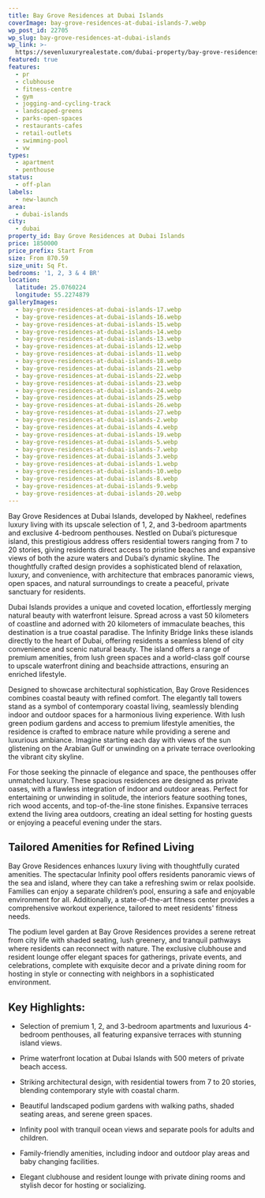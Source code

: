 ```yaml
---
title: Bay Grove Residences at Dubai Islands
coverImage: bay-grove-residences-at-dubai-islands-7.webp
wp_post_id: 22705
wp_slug: bay-grove-residences-at-dubai-islands
wp_link: >-
  https://sevenluxuryrealestate.com/dubai-property/bay-grove-residences-at-dubai-islands/
featured: true
features:
  - pr
  - clubhouse
  - fitness-centre
  - gym
  - jogging-and-cycling-track
  - landscaped-greens
  - parks-open-spaces
  - restaurants-cafes
  - retail-outlets
  - swimming-pool
  - vw
types:
  - apartment
  - penthouse
status:
  - off-plan
labels:
  - new-launch
area:
  - dubai-islands
city:
  - dubai
property_id: Bay Grove Residences at Dubai Islands
price: 1850000
price_prefix: Start From
size: From 870.59
size_unit: Sq Ft.
bedrooms: '1, 2, 3 & 4 BR'
location:
  latitude: 25.0760224
  longitude: 55.2274879
galleryImages:
  - bay-grove-residences-at-dubai-islands-17.webp
  - bay-grove-residences-at-dubai-islands-16.webp
  - bay-grove-residences-at-dubai-islands-15.webp
  - bay-grove-residences-at-dubai-islands-14.webp
  - bay-grove-residences-at-dubai-islands-13.webp
  - bay-grove-residences-at-dubai-islands-12.webp
  - bay-grove-residences-at-dubai-islands-11.webp
  - bay-grove-residences-at-dubai-islands-18.webp
  - bay-grove-residences-at-dubai-islands-21.webp
  - bay-grove-residences-at-dubai-islands-22.webp
  - bay-grove-residences-at-dubai-islands-23.webp
  - bay-grove-residences-at-dubai-islands-24.webp
  - bay-grove-residences-at-dubai-islands-25.webp
  - bay-grove-residences-at-dubai-islands-26.webp
  - bay-grove-residences-at-dubai-islands-27.webp
  - bay-grove-residences-at-dubai-islands-2.webp
  - bay-grove-residences-at-dubai-islands-4.webp
  - bay-grove-residences-at-dubai-islands-19.webp
  - bay-grove-residences-at-dubai-islands-5.webp
  - bay-grove-residences-at-dubai-islands-7.webp
  - bay-grove-residences-at-dubai-islands-3.webp
  - bay-grove-residences-at-dubai-islands-1.webp
  - bay-grove-residences-at-dubai-islands-10.webp
  - bay-grove-residences-at-dubai-islands-8.webp
  - bay-grove-residences-at-dubai-islands-9.webp
  - bay-grove-residences-at-dubai-islands-20.webp
---
```


Bay Grove Residences at Dubai Islands, developed by Nakheel, redefines luxury living with its upscale selection of 1, 2, and 3-bedroom apartments and exclusive 4-bedroom penthouses. Nestled on Dubai’s picturesque island, this prestigious address offers residential towers ranging from 7 to 20 stories, giving residents direct access to pristine beaches and expansive views of both the azure waters and Dubai’s dynamic skyline. The thoughtfully crafted design provides a sophisticated blend of relaxation, luxury, and convenience, with architecture that embraces panoramic views, open spaces, and natural surroundings to create a peaceful, private sanctuary for residents.

Dubai Islands provides a unique and coveted location, effortlessly merging natural beauty with waterfront leisure. Spread across a vast 50 kilometers of coastline and adorned with 20 kilometers of immaculate beaches, this destination is a true coastal paradise. The Infinity Bridge links these islands directly to the heart of Dubai, offering residents a seamless blend of city convenience and scenic natural beauty. The island offers a range of premium amenities, from lush green spaces and a world-class golf course to upscale waterfront dining and beachside attractions, ensuring an enriched lifestyle.

Designed to showcase architectural sophistication, Bay Grove Residences combines coastal beauty with refined comfort. The elegantly tall towers stand as a symbol of contemporary coastal living, seamlessly blending indoor and outdoor spaces for a harmonious living experience. With lush green podium gardens and access to premium lifestyle amenities, the residence is crafted to embrace nature while providing a serene and luxurious ambiance. Imagine starting each day with views of the sun glistening on the Arabian Gulf or unwinding on a private terrace overlooking the vibrant city skyline.

For those seeking the pinnacle of elegance and space, the penthouses offer unmatched luxury. These spacious residences are designed as private oases, with a flawless integration of indoor and outdoor areas. Perfect for entertaining or unwinding in solitude, the interiors feature soothing tones, rich wood accents, and top-of-the-line stone finishes. Expansive terraces extend the living area outdoors, creating an ideal setting for hosting guests or enjoying a peaceful evening under the stars.

## **Tailored Amenities for Refined Living**

Bay Grove Residences enhances luxury living with thoughtfully curated amenities. The spectacular Infinity pool offers residents panoramic views of the sea and island, where they can take a refreshing swim or relax poolside. Families can enjoy a separate children’s pool, ensuring a safe and enjoyable environment for all. Additionally, a state-of-the-art fitness center provides a comprehensive workout experience, tailored to meet residents' fitness needs.

The podium level garden at Bay Grove Residences provides a serene retreat from city life with shaded seating, lush greenery, and tranquil pathways where residents can reconnect with nature. The exclusive clubhouse and resident lounge offer elegant spaces for gatherings, private events, and celebrations, complete with exquisite decor and a private dining room for hosting in style or connecting with neighbors in a sophisticated environment.

## **Key Highlights:**  

- Selection of premium 1, 2, and 3-bedroom apartments and luxurious 4-bedroom penthouses, all featuring expansive terraces with stunning island views.

- Prime waterfront location at Dubai Islands with 500 meters of private beach access.

- Striking architectural design, with residential towers from 7 to 20 stories, blending contemporary style with coastal charm.

- Beautiful landscaped podium gardens with walking paths, shaded seating areas, and serene green spaces.

- Infinity pool with tranquil ocean views and separate pools for adults and children.

- Family-friendly amenities, including indoor and outdoor play areas and baby changing facilities.

- Elegant clubhouse and resident lounge with private dining rooms and stylish decor for hosting or socializing.
